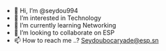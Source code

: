 - 👋 Hi, I’m @seydou994
- 👀 I’m interested in Technology
- 🌱 I’m currently learning Networking
- 💞️ I’m looking to collaborate on ESP
- 📫 How to reach me ..? Seydoubocaryade@esp.sn

<!---
seydou994/seydou994 is a ✨ special ✨ repository because its `README.md` (this file) appears on your GitHub profile.
You can click the Preview link to take a look at your changes.
--->

